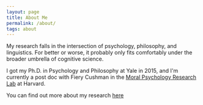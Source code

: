 ```yaml
---
layout: page
title: About Me
permalink: /about/
tags: about
---
```


My research falls in the intersection of psychology, philosophy, and linguistics. For better or worse, it probably only fits comfortably under the broader umbrella of cognitive science.

I got my Ph.D. in Psychology and Philosophy at Yale in 2015, and I'm currently a post doc with Fiery Cushman in the [Moral Psychology Research Lab](http://cushmanlab.fas.harvard.edu/) at Harvard.

You can find out more about my research [here](http://people.fas.harvard.edu/~phillips01)